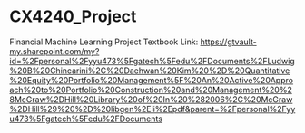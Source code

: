 # CX4240_Project
Financial Machine Learning Project
Textbook Link: https://gtvault-my.sharepoint.com/my?id=%2Fpersonal%2Fyyu473%5Fgatech%5Fedu%2FDocuments%2FLudwig%20B%20Chincarini%2C%20Daehwan%20Kim%20%2D%20Quantitative%20Equity%20Portfolio%20Management%5F%20An%20Active%20Approach%20to%20Portfolio%20Construction%20and%20Management%20%28McGraw%2DHill%20Library%20of%20In%20%282006%2C%20McGraw%2DHill%29%20%2D%20libgen%2Eli%2Epdf&parent=%2Fpersonal%2Fyyu473%5Fgatech%5Fedu%2FDocuments
